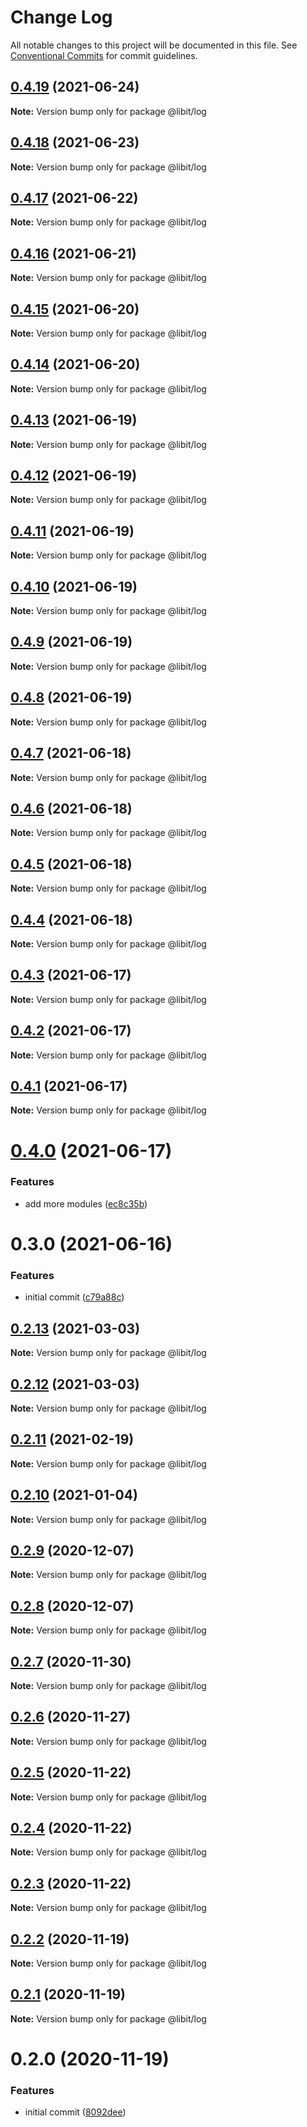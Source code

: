 # Change Log

All notable changes to this project will be documented in this file.
See [Conventional Commits](https://conventionalcommits.org) for commit guidelines.

## [0.4.19](https://gitr.net/mindary/libit/compare/@libit/log@0.4.18...@libit/log@0.4.19) (2021-06-24)

**Note:** Version bump only for package @libit/log





## [0.4.18](https://gitr.net/mindary/libit/compare/@libit/log@0.4.17...@libit/log@0.4.18) (2021-06-23)

**Note:** Version bump only for package @libit/log





## [0.4.17](https://gitr.net/mindary/libit/compare/@libit/log@0.4.16...@libit/log@0.4.17) (2021-06-22)

**Note:** Version bump only for package @libit/log





## [0.4.16](https://gitr.net/mindary/libit/compare/@libit/log@0.4.15...@libit/log@0.4.16) (2021-06-21)

**Note:** Version bump only for package @libit/log





## [0.4.15](https://gitr.net/mindary/libit/compare/@libit/log@0.4.14...@libit/log@0.4.15) (2021-06-20)

**Note:** Version bump only for package @libit/log





## [0.4.14](https://gitr.net/mindary/libit/compare/@libit/log@0.4.13...@libit/log@0.4.14) (2021-06-20)

**Note:** Version bump only for package @libit/log





## [0.4.13](https://gitr.net/mindary/libit/compare/@libit/log@0.4.12...@libit/log@0.4.13) (2021-06-19)

**Note:** Version bump only for package @libit/log





## [0.4.12](https://gitr.net/mindary/libit/compare/@libit/log@0.4.11...@libit/log@0.4.12) (2021-06-19)

**Note:** Version bump only for package @libit/log





## [0.4.11](https://gitr.net/mindary/libit/compare/@libit/log@0.4.10...@libit/log@0.4.11) (2021-06-19)

**Note:** Version bump only for package @libit/log





## [0.4.10](https://gitr.net/mindary/libit/compare/@libit/log@0.4.9...@libit/log@0.4.10) (2021-06-19)

**Note:** Version bump only for package @libit/log





## [0.4.9](https://gitr.net/mindary/libit/compare/@libit/log@0.4.8...@libit/log@0.4.9) (2021-06-19)

**Note:** Version bump only for package @libit/log





## [0.4.8](https://gitr.net/mindary/libit/compare/@libit/log@0.4.7...@libit/log@0.4.8) (2021-06-19)

**Note:** Version bump only for package @libit/log





## [0.4.7](https://gitr.net/mindary/libit/compare/@libit/log@0.4.6...@libit/log@0.4.7) (2021-06-18)

**Note:** Version bump only for package @libit/log





## [0.4.6](https://gitr.net/mindary/libit/compare/@libit/log@0.4.5...@libit/log@0.4.6) (2021-06-18)

**Note:** Version bump only for package @libit/log





## [0.4.5](https://gitr.net/mindary/libit/compare/@libit/log@0.4.4...@libit/log@0.4.5) (2021-06-18)

**Note:** Version bump only for package @libit/log





## [0.4.4](https://gitr.net/mindary/libit/compare/@libit/log@0.4.3...@libit/log@0.4.4) (2021-06-18)

**Note:** Version bump only for package @libit/log





## [0.4.3](https://gitr.net/mindary/libit/compare/@libit/log@0.4.2...@libit/log@0.4.3) (2021-06-17)

**Note:** Version bump only for package @libit/log





## [0.4.2](https://gitr.net/mindary/libit/compare/@libit/log@0.4.1...@libit/log@0.4.2) (2021-06-17)

**Note:** Version bump only for package @libit/log





## [0.4.1](https://gitr.net/mindary/libit/compare/@libit/log@0.4.0...@libit/log@0.4.1) (2021-06-17)

**Note:** Version bump only for package @libit/log





# [0.4.0](https://gitr.net/mindary/libit/compare/@libit/log@0.3.0...@libit/log@0.4.0) (2021-06-17)


### Features

* add more modules ([ec8c35b](https://gitr.net/mindary/libit/commits/ec8c35b18b46fd894731b63383e766973070cc52))





# 0.3.0 (2021-06-16)


### Features

* initial commit ([c79a88c](https://gitr.net/mindary/libit/commits/c79a88c56e4c98155d80e15cf0e83be24593af27))





## [0.2.13](https://gitr.net/mindary/libit/compare/@libit/log@0.2.11...@libit/log@0.2.13) (2021-03-03)

**Note:** Version bump only for package @libit/log





## [0.2.12](https://gitr.net/mindary/libit/compare/@libit/log@0.2.11...@libit/log@0.2.12) (2021-03-03)

**Note:** Version bump only for package @libit/log





## [0.2.11](https://gitr.net/mindary/libit/compare/@libit/log@0.2.10...@libit/log@0.2.11) (2021-02-19)

**Note:** Version bump only for package @libit/log





## [0.2.10](https://gitr.net/mindary/libit/compare/@libit/log@0.2.9...@libit/log@0.2.10) (2021-01-04)

**Note:** Version bump only for package @libit/log





## [0.2.9](https://gitr.net/mindary/libit/compare/@libit/log@0.2.8...@libit/log@0.2.9) (2020-12-07)

**Note:** Version bump only for package @libit/log





## [0.2.8](https://gitr.net/mindary/libit/compare/@libit/log@0.2.7...@libit/log@0.2.8) (2020-12-07)

**Note:** Version bump only for package @libit/log





## [0.2.7](https://gitr.net/mindary/libit/compare/@libit/log@0.2.6...@libit/log@0.2.7) (2020-11-30)

**Note:** Version bump only for package @libit/log





## [0.2.6](https://gitr.net/mindary/libit/compare/@libit/log@0.2.5...@libit/log@0.2.6) (2020-11-27)

**Note:** Version bump only for package @libit/log





## [0.2.5](https://gitr.net/mindary/libit/compare/@libit/log@0.2.4...@libit/log@0.2.5) (2020-11-22)

**Note:** Version bump only for package @libit/log





## [0.2.4](https://gitr.net/mindary/libit/compare/@libit/log@0.2.3...@libit/log@0.2.4) (2020-11-22)

**Note:** Version bump only for package @libit/log





## [0.2.3](https://gitr.net/mindary/libit/compare/@libit/log@0.2.2...@libit/log@0.2.3) (2020-11-22)

**Note:** Version bump only for package @libit/log





## [0.2.2](https://gitr.net/mindary/libit/compare/@libit/log@0.2.1...@libit/log@0.2.2) (2020-11-19)

**Note:** Version bump only for package @libit/log





## [0.2.1](https://gitr.net/mindary/libit/compare/@libit/log@0.2.0...@libit/log@0.2.1) (2020-11-19)

**Note:** Version bump only for package @libit/log





# 0.2.0 (2020-11-19)


### Features

* initial commit ([8092dee](https://gitr.net/mindary/libit/commits/8092dee0235e68d2151cc86c48718d52529ead25))
